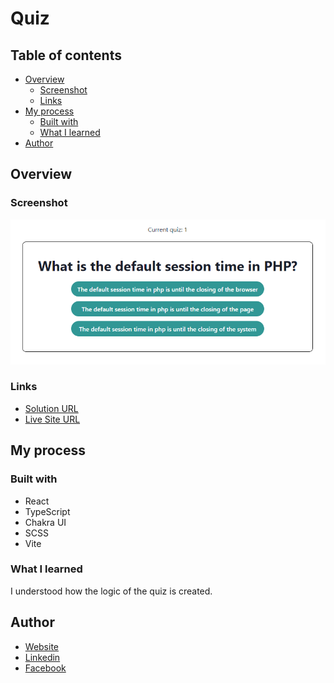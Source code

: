 # Quiz

## Table of contents

- [Overview](#overview)
  - [Screenshot](#screenshot)
  - [Links](#links)
- [My process](#my-process)
  - [Built with](#built-with)
  - [What I learned](#what-i-learned)
- [Author](#author)

## Overview

### Screenshot

![Main screen](./preview/screenshot_1.png)

### Links

- [Solution URL](https://github.com/klekwedge/quiz)
- [Live Site URL](https://klekwedge-quiz.vercel.app/)

## My process

### Built with

- React
- TypeScript
- Chakra UI
- SCSS
- Vite

### What I learned

I understood how the logic of the quiz is created.

## Author

- [Website](https://klekwedge-cv.vercel.app/)
- [Linkedin](https://www.linkedin.com/in/klekwedge/)
- [Facebook](https://www.facebook.com/klekwedge)
